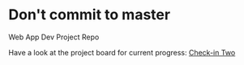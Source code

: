 # Don't commit to master
Web App Dev Project Repo


Have a look at the project board for current progress:
<a href="https://github.com/braydend/cois-3420-group4-project/projects/2">Check-in Two</a>
